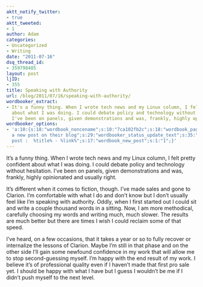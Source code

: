 ```yaml
---
aktt_notify_twitter:
- true
aktt_tweeted:
- 1
author: Adam
categories:
- Uncategorized
- Writing
date: "2011-07-16"
dsq_thread_id:
- 359798485
layout: post
ljID:
- 355
title: Speaking with Authority
url: /blog/2011/07/16/speaking-with-authority/
wordbooker_extract:
- It's a funny thing. When I wrote tech news and my Linux column, I felt pretty confident
  about what I was doing. I could debate policy and technology without hesitation.
  I've been on panels, given demonstrations and was, frankly, highly opinionated and  ...
wordbooker_options:
- 'a:10:{s:18:"wordbook_noncename";s:10:"7ca102fb2c";s:18:"wordbook_page_post";s:4:"-100";s:18:"wordbook_orandpage";s:1:"2";s:23:"wordbook_default_author";s:1:"1";s:23:"wordbook_extract_length";s:3:"256";s:19:"wordbook_actionlink";s:3:"300";s:26:"wordbooker_publish_default";s:2:"on";s:18:"wordbook_attribute";s:30:"Wrote
  a new post on their blog";s:29:"wordbooker_status_update_text";s:35:": New blog
  post :  %title% - %link%";s:17:"wordbook_new_post";s:1:"1";}'
---
```

It&#8217;s a funny thing. When I wrote tech news and my Linux column, I felt pretty confident about what I was doing. I could debate policy and technology without hesitation. I&#8217;ve been on panels, given demonstrations and was, frankly, highly opinionated and usually right.

It&#8217;s different when it comes to fiction, though. I&#8217;ve made sales and gone to Clarion. I&#8217;m comfortable with what I do and don&#8217;t know but I don&#8217;t usually feel like I&#8217;m speaking with authority. Oddly, when I first started out I could sit and write a couple thousand words in a sitting. Now, I am more methodical, carefully choosing my words and writing much, much slower. The results are much better but there are times I wish I could reclaim some of that speed.

I&#8217;ve heard, on a few occasions, that it takes a year or so to fully recover or internalize the lessons of Clarion. Maybe I&#8217;m still in that phase and on the other side I&#8217;ll gain some newfound confidence in my work that will allow me to stop second-guessing myself. I&#8217;m happy with the end result of my work. I believe it&#8217;s of professional quality even if I haven&#8217;t made that first pro sale yet. I should be happy with what I have but I guess I wouldn&#8217;t be me if I didn&#8217;t push myself to the next level.
